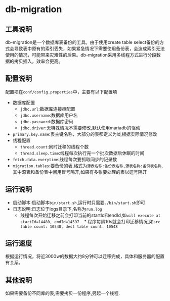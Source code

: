 # db-migration

## 工具说明
db-migration是一个数据库表备份的工具。由于使用create table select备份的方式会导致表中原有的索引丢失，如果紧急情况下需要使用备份表，会造成索引无法使用的情况，可能带来灾难性的后果。db-migration采用多线程方式进行分段数据的拷贝插入，效率会更高。

## 配置说明
配置项在`conf/config.properties`中，主要有以下配置项
* 数据库配置
    *  `jdbc.url`:数据库连接串配置
    *  `jdbc.username`:数据库用户名
    *  `jdbc.password`:数据库密码
    *  `jdbc.driver`:无特殊情况不需要修改,默认使用mariadb的驱动
* `primary.key.name`:表主键名称，大部分的表都定义为id,根据实际情况修改
* 线程配置
    *  `thread.count`:同时迁移的线程个数
    *  `thread.sleep.time`:线程每次执行完一个批次数据后休眠的时间
* `fetch.data.everytime`:线程每次要抓取同步的记录数
* `migration.tables`:要备份的表,格式为`源表名称:备份表名称,源表名称:备份表名称`,其中源表和备份表中间用冒号隔开,如果有多张要处理的表以逗号隔开

## 运行说明
* 启动脚本:启动脚本`bin/start.sh`,运行时只需要`./bin/start.sh`即可
* 日志说明:日志位于logs目录下,名称为`run.log`
    *  线程每次开始迁移之前会打印当前的startId和endId,如`will execute at startId=14480, endId=14597`
    *  程序每隔10s就会打印迁移情况,如`src table count: 10548, dest table count: 10548`
## 运行速度
根据运行情况，将近3000w的数据大约8分钟可以迁移完成，具体和服务器的配置有关系。

## 其他说明
如果需要备份不同库的表,需要拷贝一份程序,另起一个线程.
